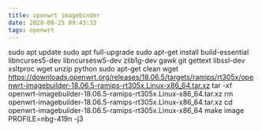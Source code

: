 ```yaml
---
title: openwrt imagebinder
date: 2020-08-25 09:43:33
tags: openwrt
---
```

sudo apt update
sudo apt full-upgrade
sudo apt-get install build-essential libncurses5-dev libncursesw5-dev zlib1g-dev gawk git gettext libssl-dev xsltproc wget unzip python
sudo apt-get clean
wget https://downloads.openwrt.org/releases/18.06.5/targets/ramips/rt305x/openwrt-imagebuilder-18.06.5-ramips-rt305x.Linux-x86_64.tar.xz
tar -xf openwrt-imagebuilder-18.06.5-ramips-rt305x.Linux-x86_64.tar.xz
rm openwrt-imagebuilder-18.06.5-ramips-rt305x.Linux-x86_64.tar.xz
cd openwrt-imagebuilder-18.06.5-ramips-rt305x.Linux-x86_64
make image PROFILE=nbg-419n -j3